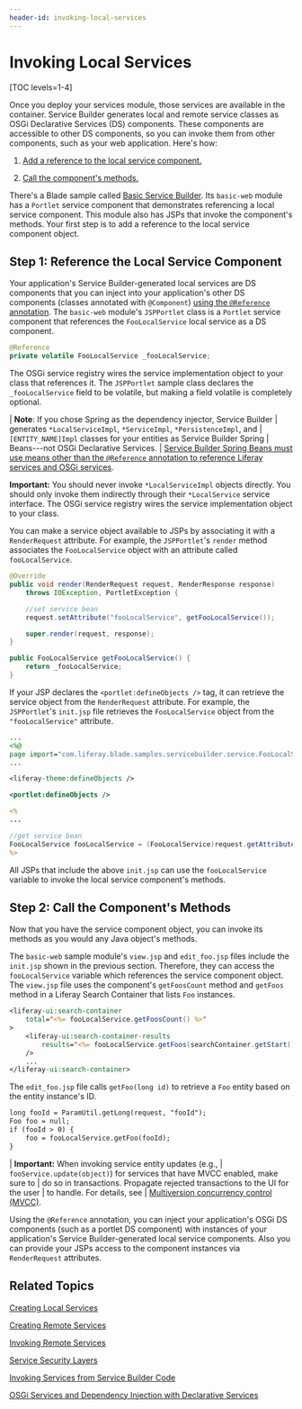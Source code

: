```yaml
---
header-id: invoking-local-services
---
```


# Invoking Local Services

[TOC levels=1-4]

Once you deploy your services module, those services are available in the
container. Service Builder generates local and remote service classes as OSGi
Declarative Services (DS) components. These components are accessible to other
DS components, so you can invoke them from other components, such as your web
application. Here's how:

1. [Add a reference to the local service component.](#step-1-reference-the-local-service-component) 

2. [Call the component's methods.](#step-2-call-the-service-component-methods)

There's a Blade sample called 
[Basic Service Builder](/docs/7-2/reference/-/knowledge_base/r/service-builder-samples).
Its `basic-web` module has a `Portlet` service component that demonstrates
referencing a local service component. This module also has JSPs that invoke the
component's methods. Your first step is to add a reference to the local service
component object.

## Step 1: Reference the Local Service Component

Your application's Service Builder-generated local services are DS components
that you can inject into your application's other DS components (classes
annotated with `@Component`)
[using the `@Reference` annotation](/docs/7-2/frameworks/-/knowledge_base/f/osgi-services-and-dependency-injection-with-declarative-services).
The `basic-web` module's `JSPPortlet` class is a `Portlet` service component
that references the `FooLocalService` local service as a DS component.

```java
@Reference
private volatile FooLocalService _fooLocalService;
```

The OSGi service registry wires the service implementation object to your class
that references it. The `JSPPortlet` sample class declares the
`_fooLocalService` field to be volatile, but making a field volatile is
completely optional. 

| **Note**: If you chose Spring as the dependency injector, Service Builder
| generates `*LocalServiceImpl`, `*ServiceImpl`, `*PersistenceImpl`, and
| `[ENTITY_NAME]Impl` classes for your entities as Service Builder Spring
| Beans---not OSGi Declarative Services. 
| [Service Builder Spring Beans must use means other than the `@Reference` annotation to reference Liferay services and OSGi services](/docs/7-2/appdev/-/knowledge_base/a/invoking-services-from-spring-service-builder-code).

**Important:** You should never invoke `*LocalServiceImpl` objects directly. You
should only invoke them indirectly through their `*LocalService` service
interface. The OSGi service registry wires the service implementation object to
your class. 

You can make a service object available to JSPs by associating it with a
`RenderRequest` attribute. For example, the `JSPPortlet`'s `render` method
associates the `FooLocalService` object with an attribute called
`fooLocalService`. 

```java
@Override
public void render(RenderRequest request, RenderResponse response)
    throws IOException, PortletException {

    //set service bean
    request.setAttribute("fooLocalService", getFooLocalService());

    super.render(request, response);
}

public FooLocalService getFooLocalService() {
    return _fooLocalService;
}
```

If your JSP declares the `<portlet:defineObjects />` tag, it can retrieve the
service object from the `RenderRequest` attribute. For example, the
`JSPPortlet`'s `init.jsp` file retrieves the `FooLocalService` object from the
`"fooLocalService"` attribute. 

```jsp
...
<%@
page import="com.liferay.blade.samples.servicebuilder.service.FooLocalService" %>
...

<liferay-theme:defineObjects />

<portlet:defineObjects />

<%
...

//get service bean
FooLocalService fooLocalService = (FooLocalService)request.getAttribute("fooLocalService");
%>
```

All JSPs that include the above `init.jsp` can use the `fooLocalService`
variable to invoke the local service component's methods. 

## Step 2: Call the Component's Methods

Now that you have the service component object, you can invoke its methods as
you would any Java object's methods. 

The `basic-web` sample module's `view.jsp` and `edit_foo.jsp` files include the
`init.jsp` shown in the previous section. Therefore, they can access the
`fooLocalService` variable which references the service component object. The
`view.jsp` file uses the component's `getFoosCount` method and `getFoos` method
in a Liferay Search Container that lists `Foo` instances. 

```jsp
<liferay-ui:search-container
    total="<%= fooLocalService.getFoosCount() %>"
>
    <liferay-ui:search-container-results
        results="<%= fooLocalService.getFoos(searchContainer.getStart(), searchContainer.getEnd()) %>"
    />
    ...
</liferay-ui:search-container>
```

The `edit_foo.jsp` file calls `getFoo(long id)` to retrieve a `Foo` entity based
on the entity instance's ID.

```jsp
long fooId = ParamUtil.getLong(request, "fooId");
Foo foo = null;
if (fooId > 0) {
    foo = fooLocalService.getFoo(fooId);
}
```

| **Important:** When invoking service entity updates (e.g., 
| `fooService.update(object)`) for services that have MVCC enabled, make sure to 
| do so in transactions. Propagate rejected transactions to the UI for the user 
| to handle. For details, see 
| [Multiversion concurrency control (MVCC)](/docs/7-2/appdev/-/knowledge_base/a/defining-global-service-information#multiversion-concurrency-control-mvcc).

Using the `@Reference` annotation, you can inject your application's OSGi DS
components (such as a portlet DS component) with instances of your application's
Service Builder-generated local service components. Also you can provide your
JSPs access to the component instances via `RenderRequest` attributes. 

## Related Topics

[Creating Local Services](/docs/7-2/appdev/-/knowledge_base/a/creating-local-services)

[Creating Remote Services](/docs/7-2/appdev/-/knowledge_base/a/creating-remote-services)

[Invoking Remote Services](/docs/7-2/appdev/-/knowledge_base/a/invoking-remote-services)

[Service Security Layers](/docs/7-2/appdev/-/knowledge_base/a/service-security-layers)

[Invoking Services from Service Builder Code](/docs/7-2/appdev/-/knowledge_base/a/invoking-services-from-service-builder-code)

[OSGi Services and Dependency Injection with Declarative Services](/docs/7-2/frameworks/-/knowledge_base/f/osgi-services-and-dependency-injection-with-declarative-services)
